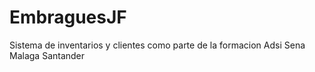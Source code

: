 # EmbraguesJF
Sistema de inventarios y clientes como parte de la formacion Adsi Sena Malaga Santander
